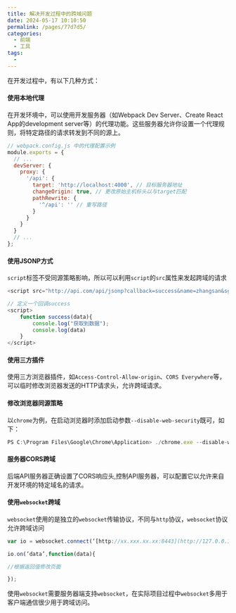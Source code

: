 ```yaml
---
title: 解决开发过程中的跨域问题
date: 2024-05-17 10:10:50
permalink: /pages/77d7d5/
categories:
  - 前端
  - 工具
tags:
  - 
---
```

在开发过程中，有以下几种方式：

#### 使用本地代理
在开发环境中，可以使用开发服务器（如Webpack Dev Server、Create React App的development server等）的代理功能。这些服务器允许你设置一个代理规则，将特定路径的请求转发到不同的源上。
```js
// webpack.config.js 中的代理配置示例
module.exports = {
  // ...
  devServer: {
    proxy: {
      '/api': {
        target: 'http://localhost:4000', // 目标服务器地址
        changeOrigin: true, // 更改原始主机标头以与target匹配
        pathRewrite: {
          '^/api': '' // 重写路径
        }
      }
    }
  }
  // ...
};
```


####  使用JSONP方式
`script`标签不受同源策略影响，所以可以利用`script`的`src`属性来发起跨域的请求
```js
<script src="http://api.com/api/jsonp?callback=success&name=zhangsan&sge=20"></script>

// 定义一个回调success
<script>
	function success(data){
        console.log("获取到数据");
        console.log(data)
    }
</script>
```


#### 使用三方插件
使用三方浏览器插件，如`Access-Control-Allow-origin`、`CORS Everywhere`等，可以临时修改浏览器发送的HTTP请求头，允许跨域请求。

#### 修改浏览器同源策略
以`chrome`为例，在启动浏览器时添加启动参数`--disable-web-security`既可，如下：
```js
PS C:\Program Files\Google\Chrome\Application> ./chrome.exe --disable-web-security
```

#### 服务器CORS跨域
后端API服务器正确设置了CORS响应头,控制API服务器，可以配置它以允许来自开发环境的特定域名的请求。

#### 使用`websocket`跨域
`websocket`使用的是独立的`websocket`传输协议，不同与`http`协议，`websocket`协议允许跨域访问
```js
var io = websocket.connect(‘[http://xx.xxx.xx.xx:8443](http://127.0.0.1:3001)’);

io.on(‘data’,function(data){

//根据返回值修改页面

});
```
使用`websocket`需要服务器端支持`websocket`，在实际项目过程中`websocket`多用于客户端通信很少用于跨域访问。

